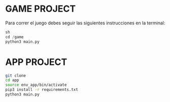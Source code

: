 # GAME PROJECT

Para correr el juego debes seguir las siguientes instrucciones en la terminal:

```python
sh
cd /game
python3 main.py
```


# APP PROJECT
```sh
git clone
cd app
source env_app/bin/activate
pip3 install -r requirements.txt
python3 main.py


```